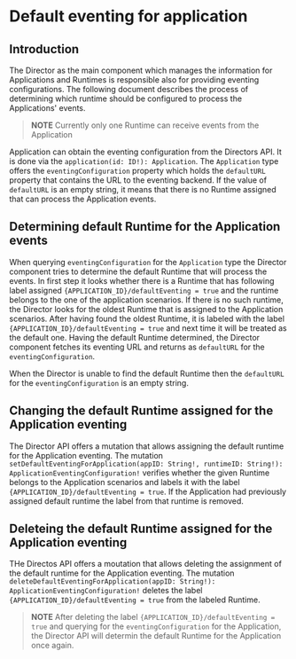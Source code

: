 # Default eventing for application

## Introduction

The Director as the main component which manages the information for Applications and Runtimes is responsible also for providing eventing configurations. The following document describes the process of determining which runtime should be configured to process the Applications' events.

> **NOTE** Currently only one Runtime can receive events from the Application

Application can obtain the eventing configuration from the Directors API. It is done via the `application(id: ID!): Application`. The `Application` type offers the `eventingConfiguration` property which holds the `defaultURL` property that contains the URL to the eventing backend.
If the value of `defaultURL` is an empty string, it means that there is no Runtime assigned that can process the Application events.

## Determining default Runtime for the Application events

When querying `eventingConfiguration` for the `Application` type the Director component tries to determine the default Runtime that will process the events.
In first step it looks whether there is a Runtime that has following label assigned `{APPLICATION_ID}/defaultEventing = true` and the runtime belongs to the one of the application scenarios. If there is no such runtime, the Director looks for the oldest Runtime that is assigned to the Application scenarios. After having found the oldest Runtime, it is labeled with the label `{APPLICATION_ID}/defaultEventing = true` and next time it will be treated as the default one. Having the default Runtime determined, the Director component fetches its eventing URL and returns as `defaultURL` for the `eventingConfiguration`.

When the Director is unable to find the default Runtime then the `defaultURL` for the `eventingConfiguration` is an empty string.

## Changing the default Runtime assigned for the Application eventing

The Director API offers a mutation that allows assigning the default runtime for the Application eventing. The mutation `setDefaultEventingForApplication(appID: String!, runtimeID: String!): ApplicationEventingConfiguration!` verifies whether the given Runtime belongs to the Application scenarios and labels it with the label `{APPLICATION_ID}/defaultEventing = true`. If the Application had previously assigned default runtime the label from that runtime is removed.

## Deleteing the default Runtime assigned for the Application eventing

THe Directos API offers a moutation that allows deleting the assignment of the default runtime for the Application eventing. The mutation `deleteDefaultEventingForApplication(appID: String!): ApplicationEventingConfiguration!` deletes the label `{APPLICATION_ID}/defaultEventing = true` from the labeled Runtime.

> **NOTE** After deleting the label `{APPLICATION_ID}/defaultEventing = true` and querying for the `eventingConfiguration` for the Application, the Director API will determin the default Runtime for the Application once again.
